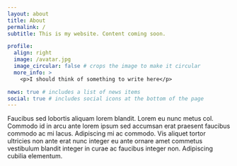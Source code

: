 ```yaml
---
layout: about
title: About
permalink: /
subtitle: This is my website. Content coming soon.

profile:
  align: right
  image: /avatar.jpg
  image_circular: false # crops the image to make it circular
  more_info: >
    <p>I should think of something to write here</p>

news: true # includes a list of news items
social: true # includes social icons at the bottom of the page
---
```


Faucibus sed lobortis aliquam lorem blandit. Lorem eu nunc metus col. Commodo id in arcu ante lorem ipsum sed accumsan erat praesent faucibus commodo ac mi lacus. Adipiscing mi ac commodo. Vis aliquet tortor ultricies non ante erat nunc integer eu ante ornare amet commetus vestibulum blandit integer in curae ac faucibus integer non. Adipiscing cubilia elementum.
